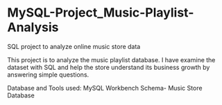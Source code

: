 # MySQL-Project_Music-Playlist-Analysis

SQL project to analyze online music store data

This project is to analyze the music playlist database. I have examine the dataset with SQL and help the store understand its business growth by answering simple questions.

Database and Tools used:
MySQL Workbench
Schema- Music Store Database
